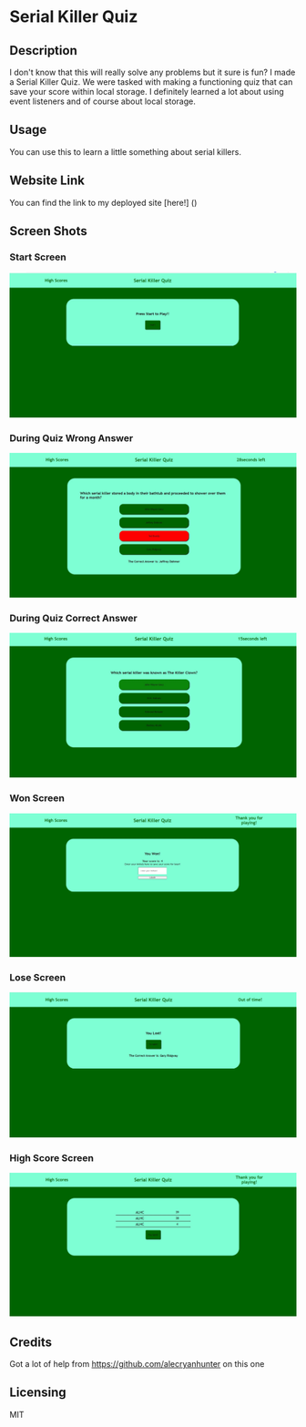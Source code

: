 #  Serial Killer Quiz

## Description
I don't know that this will really solve any problems but it sure is fun? I made a Serial Killer Quiz. We were tasked with making a functioning quiz that can save your score within local storage. I definitely learned a lot about using event listeners and of course about local storage. 
## Usage
You can use this to learn a little something about serial killers. 
## Website Link
You can find the link to my deployed site [here!] ()
## Screen Shots
### Start Screen
![Start Screen](./images/SKQ-SS1.jpg)
### During Quiz Wrong Answer
![During Quiz Wrong Answer](./images/SKQ-SS2.jpg)
### During Quiz Correct Answer
![During Quiz Correct Answer](./images/SKQ-SS3.jpg)
### Won Screen
![Won Screen](./images/SKQ-SS4.jpg)
### Lose Screen
![Lose Screen](./images/SKQ-SS6.jpg)
### High Score Screen
![High Score Screen](./images/SKQ-SS5.jpg)
## Credits 
Got a lot of help from https://github.com/alecryanhunter on this one 
## Licensing
MIT